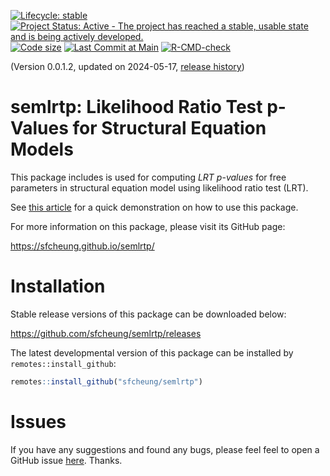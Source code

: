 <!-- badges: start -->
[![Lifecycle: stable](https://img.shields.io/badge/lifecycle-stable-brightgreen.svg)](https://lifecycle.r-lib.org/articles/stages.html#stable)
[![Project Status: Active - The project has reached a stable, usable state and is being actively developed.](https://www.repostatus.org/badges/latest/active.svg)](https://www.repostatus.org/#active)
[![Code size](https://img.shields.io/github/languages/code-size/sfcheung/semlrtp.svg)](https://github.com/sfcheung/semlrtp)
[![Last Commit at Main](https://img.shields.io/github/last-commit/sfcheung/semlrtp.svg)](https://github.com/sfcheung/semlrtp/commits/main)
[![R-CMD-check](https://github.com/sfcheung/semlrtp/actions/workflows/R-CMD-check.yaml/badge.svg)](https://github.com/sfcheung/semlrtp/actions/workflows/R-CMD-check.yaml)
<!-- badges: end -->

(Version 0.0.1.2, updated on 2024-05-17, [release history](https://sfcheung.github.io/semlrtp/news/index.html))

# semlrtp: Likelihood Ratio Test p-Values for Structural Equation Models

This package includes is used for computing *LRT* *p*-*values*
for free parameters
in structural equation model using likelihood ratio test (LRT).

See [this article](https://sfcheung.github.io/semlrtp/articles/semlrtp.html)
for a quick demonstration on how to use this package.

For more information on this package, please visit its GitHub page:

https://sfcheung.github.io/semlrtp/

# Installation

Stable release versions of this package can be downloaded below:

https://github.com/sfcheung/semlrtp/releases

The latest developmental version of this package can be installed by `remotes::install_github`:

```r
remotes::install_github("sfcheung/semlrtp")
```

# Issues

If you have any suggestions and found any bugs, please feel
feel to open a GitHub issue [here](https://github.com/sfcheung/semlrtp/issues).
Thanks.